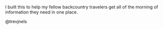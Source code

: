 I built this to help my fellow backcountry travelers get all of the morning of information they need in one place. 

@trevjnels